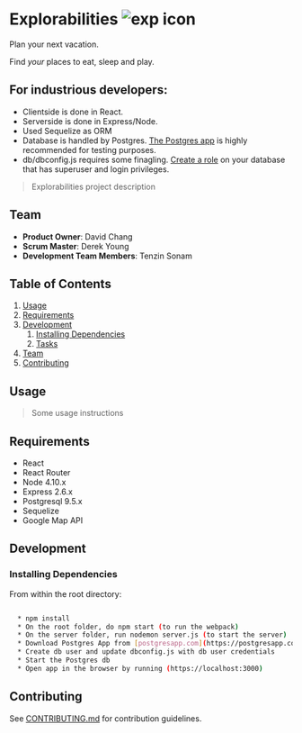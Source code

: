 # Explorabilities ![exp icon](https://github.com/dchang103/explorabilities/blob/master/public/exp-icon.png)

Plan your next vacation.

Find *your* places to eat, sleep and play.

## For industrious developers:

  * Clientside is done in React.
  * Serverside is done in Express/Node.
  * Used Sequelize as ORM
  * Database is handled by Postgres. [The Postgres app](https://postgresapp.com/) is highly recommended for testing purposes.
  * db/dbconfig.js requires some finagling. [Create a role](https://www.postgresql.org/docs/8.1/static/sql-createrole.html) on your database that has superuser and login privileges.


> Explorabilities project description

## Team

  - __Product Owner__: David Chang
  - __Scrum Master__: Derek Young
  - __Development Team Members__: Tenzin Sonam

## Table of Contents

1. [Usage](#Usage)
1. [Requirements](#requirements)
1. [Development](#development)
    1. [Installing Dependencies](#installing-dependencies)
    1. [Tasks](#tasks)
1. [Team](#team)
1. [Contributing](#contributing)

## Usage

> Some usage instructions

## Requirements

- React
- React Router
- Node 4.10.x
- Express 2.6.x
- Postgresql 9.5.x
- Sequelize
- Google Map API

## Development

### Installing Dependencies

From within the root directory:

```sh

  * npm install
  * On the root folder, do npm start (to run the webpack)
  * On the server folder, run nodemon server.js (to start the server)
  * Download Postgres App from [postgresapp.com](https://postgresapp.com)
  * Create db user and update dbconfig.js with db user credentials
  * Start the Postgres db
  * Open app in the browser by running (https://localhost:3000)
```


## Contributing

See [CONTRIBUTING.md](https://github.com/ImprobProbs/explorabilities/contributing.md) for contribution guidelines.
